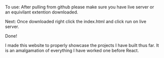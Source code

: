 To use: 
After pulling from github please make sure you have live server or an equivilant extention downloaded.

Next: 
Once downloaded right click the index.html and click run on live server.

Done!

I made this website to properly showcase the projects I have built thus far. It is an amalgamation of everything I have worked one before React. 